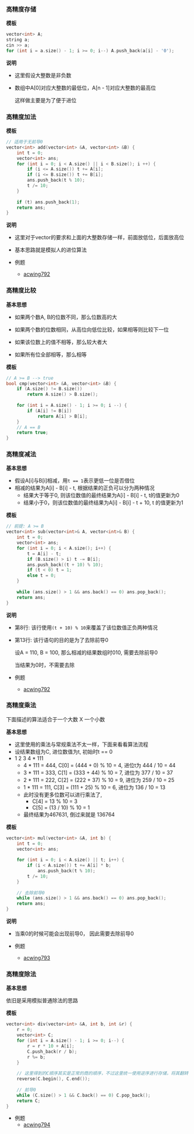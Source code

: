 ### 高精度存储

**模板**

```cpp
vector<int> A;
string a;
cin >> a;
for (int i = a.size() - 1; i >= 0; i--) A.push_back(a[i] - '0');
```

**说明**

- 这里假设大整数是非负数

- 数组中A[0]对应大整数的最低位，A[n - 1]对应大整数的最高位

  这样做主要是为了便于进位



### 高精度加法

**模板**

```cpp
// 适用于无前导0
vector<int> add(vector<int> &A, vector<int> &B) {
    int t = 0;
    vector<int> ans;
    for (int i = 0; i < A.size() || i < B.size(); i ++) {
        if (i <= A.size()) t += A[i];
        if (i <= B.size()) t += B[i];
        ans.push_back(t % 10);
        t /= 10;
    }
    
    if (t) ans.push_back(1);
    return ans;
}
```

**说明**

- 这里对于vector的要求和上面的大整数存储一样，前面放低位，后面放高位
- 基本思路就是模拟人的进位算法



- 例题
  - [acwing792](https://www.acwing.com/problem/content/793/)

### 高精度比较

**基本思想**

- 如果两个数A, B的位数不同，那么位数高的大

- 如果两个数的位数相同，从高位向低位比较，如果相等则比较下一位
- 如果该位数上的值不相等，那么较大者大
- 如果所有位全部相等，那么相等



**模板**

```cpp
// A >= B --> true
bool cmp(vector<int> &A, vector<int> &B) {
    if (A.size() != B.size()) 
        return A.size() > B.size();
    
    for (int i = A.size() - 1; i >= 0; i --) {
        if (A[i] != B[i])
            return A[i] > B[i];
    }
    // A == B
    return true;
}
```





### 高精度减法

**基本思想**

- 假设A[i]与B[i]相减，用`t == 1`表示更低一位是否借位
- 相减的结果为A[i] - B[i] - t, 根据结果的正负可以分为两种情况
  - 结果大于等于0, 则该位数值的最终结果为A[i] - B[i] - t, t的值更新为0
  - 结果小于0，则该位数值的最终结果为A[i] - B[i] - t + 10, t 的值更新为1

**模板**

```cpp
// 前提: A >= B
vector<int> sub(vector<int>& A, vector<int>& B) {
    int t = 0;
    vector<int> ans;
    for (int i = 0; i < A.size(); i++) {
        t = A[i] - t;
        if (B.size() > i) t -= B[i];
        ans.push_back((t + 10) % 10);
        if (t < 0) t = 1;
        else t = 0;
    }
    
    while (ans.size() > 1 && ans.back() == 0) ans.pop_back();
    return ans;
}
```



**说明**

- 第8行: 该行使用`(t + 10) % 10`来覆盖了该位数值正负两种情况

- 第13行: 该行语句的目的是为了去除前导0

  设A = 110, B = 100, 那么相减的结果数组时010, 需要去除前导0

  当结果为0时，不需要去除



- 例题
  - [acwing792](https://www.acwing.com/problem/content/794/)



### 高精度乘法

下面描述的算法适合于一个大数 X 一个小数

**基本思想**

- 这里使用的乘法与常规乘法不太一样，下面来看看算法流程
- 设结果数组为C, 进位数值为t, 初始时t == 0
- 1 2 3 4  *  111
  - 4 * 111 = 444,  C[0] = (444 + 0) % 10 = 4, 进位t为 444 / 10 = 44
  - 3 * 111 = 333, C[1] = (333 + 44) % 10 = 7, 进位为 377 / 10 = 37
  - 2 * 111 = 222, C[2] = (222 + 37) % 10 = 9, 进位为 259 / 10 = 25
  - 1 * 111 = 111, C[3] = (111 + 25) % 10 = 6, 进位为 136 / 10 = 13
  - 此时没有更多位数可以进行乘法了,
    - C[4] = 13 % 10 = 3
    - C[5] = (13 / 10) % 10 = 1 
  - 最终结果为467631, 倒过来就是 136764



**模板**

```cpp
vector<int> mul(vector<int> &A, int b) {
    int t = 0;
    vector<int> ans;
    
    for (int i = 0; i < A.size() || t; i++) {
        if (i < A.size()) t += A[i] * b;
            ans.push_back(t % 10);
        t /= 10;
    }
    
    // 去除前导0
    while (ans.size() > 1 && ans.back() == 0) ans.pop_back();
    return ans;
}
```



**说明**

- 当乘0的时候可能会出现前导0， 因此需要去除前导0



- 例题
  - [acwing793](https://www.acwing.com/problem/content/795/)





### 高精度除法

**基本思想**

依旧是采用模拟普通除法的思路



**模板**

```cpp
vector<int> div(vector<int> &A, int b, int &r) {
    r = 0;
    vector<int> C;
    for (int i = A.size() - 1; i >= 0; i--) {
        r = r * 10 + A[i];
        C.push_back(r / b);
        r %= b;
    }
    
    // 这里得到的C顺序其实是正常的商的顺序，不过这里统一使用逆序进行存储，将其翻转
    reverse(C.begin(), C.end());
    
    // 前导0
    while (C.size() > 1 && C.back() == 0) C.pop_back();
    return C;
}
```



- 例题
  - [acwing794](https://www.acwing.com/problem/content/796/)

